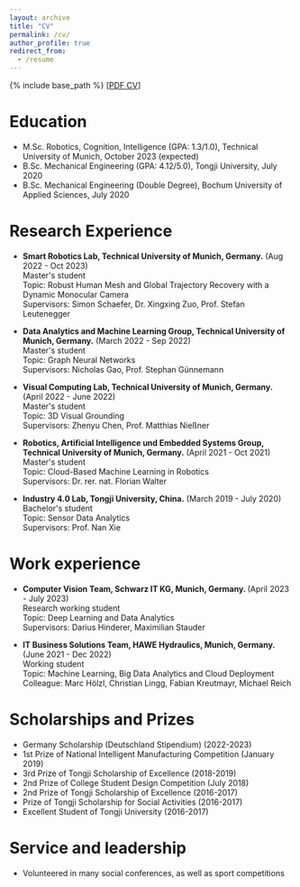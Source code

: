 ```yaml
---
layout: archive
title: "CV"
permalink: /cv/
author_profile: true
redirect_from:
  - /resume
---
```


{% include base_path %}
[[PDF CV](http://chuanlong-zang.github.io/files/CV_ChuanlongZang.pdf)]

Education
======
* M.Sc. Robotics, Cognition, Intelligence (GPA: 1.3/1.0), Technical University of Munich, October 2023 (expected)
* B.Sc. Mechanical Engineering (GPA: 4.12/5.0), Tongji University, July 2020
* B.Sc. Mechanical Engineering (Double Degree), Bochum University of Applied Sciences, July 2020

Research Experience
=====
* <b>Smart Robotics Lab, Technical University of Munich, Germany.</b> (Aug 2022 - Oct 2023)<br /> 
    Master's student<br /> 
    Topic: Robust Human Mesh and Global Trajectory Recovery with a Dynamic Monocular
Camera <br /> 
    Supervisors: Simon Schaefer, Dr. Xingxing Zuo, Prof. Stefan Leutenegger

* <b>Data Analytics and Machine Learning Group, Technical University of Munich, Germany.</b>  (March 2022 - Sep 2022)<br /> 
    Master's student<br /> 
    Topic: Graph Neural Networks<br /> 
    Supervisors: Nicholas Gao, Prof. Stephan Günnemann

* <b>Visual Computing Lab, Technical University of Munich, Germany.</b>  (April 2022 - June 2022)<br /> 
    Master's student<br /> 
    Topic: 3D Visual Grounding<br /> 
    Supervisors: Zhenyu Chen, Prof. Matthias Nießner

* <b>Robotics, Artificial Intelligence und Embedded Systems Group, Technical University of Munich, Germany.</b>  (April 2021 - Oct 2021)<br /> 
    Master's student<br /> 
    Topic: Cloud-Based Machine Learning in Robotics<br /> 
    Supervisors: Dr. rer. nat. Florian Walter

* <b>Industry 4.0 Lab, Tongji University, China.</b>  (March 2019 - July 2020)<br /> 
    Bachelor's student<br /> 
    Topic: Sensor Data Analytics <br /> 
    Supervisors: Prof. Nan Xie

Work experience
======
* <b>Computer Vision Team, Schwarz IT KG, Munich, Germany. </b> (April 2023 - July 2023)<br />
    Research working student<br />
    Topic: Deep Learning and Data Analytics <br />
    Supervisors: Darius Hinderer, Maximilian Stauder

* <b>IT Business Solutions Team, HAWE Hydraulics, Munich, Germany. </b> (June 2021 - Dec 2022)<br />
    Working student<br />
    Topic: Machine Learning, Big Data Analytics and Cloud Deployment<br />
    Colleague: Marc Hölzl, Christian Lingg, Fabian Kreutmayr, Michael Reich
  
<!---Skills
# ======
# * Skill 1
# * Skill 2
#   * Sub-skill 2.1
#   * Sub-skill 2.2
#   * Sub-skill 2.3
# * Skill 3

Publications
======
  <ul>{% for post in site.publications %}
    {% include archive-single-cv.html %}
  {% endfor %}</ul>

  
Talks
======
  <ul>{% for post in site.talks %}
    {% include archive-single-talk-cv.html %}
  {% endfor %}</ul>
  
# Teaching
# ======
#   <ul>{% for post in site.teaching %}
#     {% include archive-single-cv.html %}
#   {% endfor %}</ul>
-->

Scholarships and Prizes
======

* Germany Scholarship (Deutschland Stipendium) (2022-2023)
* 1st Prize of National Intelligent Manufacturing Competition (January 2019)
* 3rd Prize of Tongji Scholarship of Excellence (2018-2019)
* 2nd Prize of College Student Design Competition (July 2018)
* 2nd Prize of Tongji Scholarship of Excellence (2016-2017)
* Prize of Tongji Scholarship for Social Activities (2016-2017)
* Excellent Student of Tongji University (2016-2017)

Service and leadership
======

* Volunteered in many social conferences, as well as sport competitions
